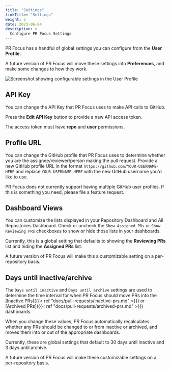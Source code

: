 ```yaml
---
title: "Settings"
linkTitle: "Settings"
weight: 5
date: 2023-06-04
description: >
  Configure PR Focus Settings
---
```


PR Focus has a handful of global settings you can configure from the **User Profile**.

A future version of PR Focus will move these settings into **Preferences**, and make some changes to how they work.

![Screenshot showing configurable settings in the User Profile](/images/user-profile.png)

## API Key

You can change the API Key that PR Focus uses to make API calls to GitHub.

Press the **Edit API Key** button to provide a new API access token.

The access token must have **repo** and **user** permissions.

## Profile URL

You can change the GitHub profile that PR Focus uses to determine whether you are the assignee/reviewer/person making the pull request. Provide a new GitHub profile URL in the format `https://github.com/YOUR-USERNAME-HERE` and replace `YOUR-USERNAME-HERE` with the new GitHub username you'd like to use.

PR Focus does not currently support having multiple GitHub user profiles. If this is something you need, please file a feature request.

## Dashboard Views

You can customize the lists displayed in your Repository Dashboard and All Repositories Dashboard. Check or uncheck the `Show Assigned PRs` or `Show Reviewing PRs` checkboxes to show or hide those lists in your dashboards. 

Currently, this is a global setting that defaults to showing the **Reviewing PRs** list and hiding the **Assigned PRs** list.

A future version of PR Focus will make this a customizable setting on a per-repository basis.

## Days until inactive/archive

The `Days until inactive` and `Days until archive` settings are used to determine the time interval for when PR Focus should move PRs into the [Inactive PRs]({{< ref "docs/pull-requests/inactive-prs.md" >}}) or [Archived PRs]({{< ref "docs/pull-requests/archived-prs.md" >}}) dashboards.

When you change these values, PR Focus automatically recalculates whether any PRs should be changed to or from inactive or archived, and moves them into or out of the appropriate dashboards.

Currently, these are global settings that default to 30 days until inactive and 3 days until archive.

A future version of PR Focus will make these customizable settings on a per-repository basis.

